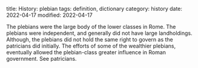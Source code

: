 title: History: plebian
tags: definition, dictionary
category: history
date: 2022-04-17
modified: 2022-04-17


The plebians were the large body of the lower
classes in Rome. The plebians were independent, and generally did not
have large landholdings. Although, the plebians did not hold the same
right to govern as the patricians did initially. The efforts of some
of the wealthier plebians, eventually allowed the plebian-class greater
influence in Roman government. See patricians.




